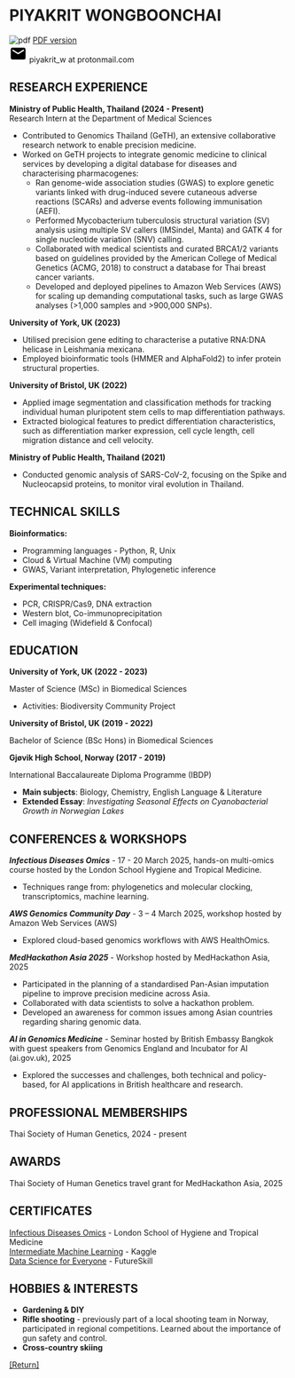 # PIYAKRIT WONGBOONCHAI

![pdf](https://github.com/user-attachments/assets/46d54490-eeac-4a79-a5f9-cde2e7c628bd)
<a href="https://github.com/engwbc/engwbc.github.io/blob/main/files/PiyakritW_CV_2025.pdf" download="download"> PDF version </a> <br>
![mail](data:image/png;base64,iVBORw0KGgoAAAANSUhEUgAAACAAAAAgCAYAAABzenr0AAAAAXNSR0IArs4c6QAAASJJREFUWEftl2ESwTAQhV9vwklwEpwEJ8FNOAlH0a+TnYlM2qSl4kfejGEku/ve221Eo8JoCtdXJfCXDuwkrWaajaukp3t1JUIHzu0iBObEsa17sgI+gYWkx5yVvdxLc8EngHIc+AX2ki5hC3wCLLKJ7w7tZtyZio2kmxNn7U0SeOtTEJxLxETYfoSQFyQJsIkEDAtTC9aOSMoN1BLHuyEc7iwCBFOcZF2/HFCClTEioXN9c5VNwIqihiBzg+KowhWQWg/bNpqAJSCQYkYEhXz27fZ73TcvkwmY2rDHNiMUN1eGhvUjApbYH9KxJ+hXCAwpTK1VAtWB6kDUgeIXEp7dsQdK6nmPrXN0cyPqELsVc5Rup2TOiLkHv6z1j0l1oLwDLzggUSFAoMvaAAAAAElFTkSuQmCC) piyakrit_w at protonmail.com <br>

## RESEARCH EXPERIENCE

**Ministry of Public Health, Thailand (2024 - Present)** <br>
Research Intern at the Department of Medical Sciences<br> 

* Contributed to Genomics Thailand (GeTH), an extensive collaborative research network to enable precision medicine.
* Worked on GeTH projects to integrate genomic medicine to clinical services by developing a digital database for diseases and characterising pharmacogenes:
  * Ran genome-wide association studies (GWAS) to explore genetic variants linked with drug-induced severe cutaneous adverse reactions (SCARs) and adverse events following immunisation (AEFI).
  * Performed Mycobacterium tuberculosis structural variation (SV) analysis using multiple SV callers (IMSindel, Manta) and GATK 4 for single nucleotide variation (SNV) calling.
  * Collaborated with medical scientists and curated BRCA1/2 variants based on guidelines provided by the American College of Medical Genetics (ACMG, 2018) to construct a database for Thai breast cancer variants.
  * Developed and deployed pipelines to Amazon Web Services (AWS) for scaling up demanding computational tasks, such as large GWAS analyses (>1,000 samples and >900,000 SNPs). <br>

**University of York, UK (2023)** <br>

* Utilised precision gene editing to characterise a putative RNA:DNA helicase in Leishmania mexicana.
* Employed bioinformatic tools (HMMER and AlphaFold2) to infer protein structural properties. <br>

**University of Bristol, UK (2022)** <br>

* Applied image segmentation and classification methods for tracking individual human pluripotent stem cells to map differentiation pathways.
* Extracted biological features to predict differentiation characteristics, such as differentiation marker expression, cell cycle length, cell migration distance and cell velocity. <br>

**Ministry of Public Health, Thailand (2021)** <br>	

* Conducted genomic analysis of SARS-CoV-2, focusing on the Spike and Nucleocapsid proteins, to monitor viral evolution in Thailand.

## TECHNICAL SKILLS

**Bioinformatics:**

* Programming languages - Python, R, Unix
* Cloud & Virtual Machine (VM) computing
* GWAS, Variant interpretation, Phylogenetic inference <br>

**Experimental techniques:**

* PCR, CRISPR/Cas9, DNA extraction
* Western blot, Co-immunoprecipitation
* Cell imaging (Widefield & Confocal) <br>

## EDUCATION

**University of York, UK (2022 - 2023)** <br>

Master of Science (MSc) in Biomedical Sciences <br>

* Activities: Biodiversity Community Project

**University of Bristol, UK (2019 - 2022)** <br>

Bachelor of Science (BSc Hons) in Biomedical Sciences <br>

**Gjøvik High School, Norway (2017 - 2019)** <br>

International Baccalaureate Diploma Programme (IBDP) <br>

* **Main subjects**: Biology, Chemistry, English Language & Literature
* **Extended Essay**: *Investigating Seasonal Effects on Cyanobacterial Growth in Norwegian Lakes*

## CONFERENCES & WORKSHOPS

***Infectious Diseases Omics*** - 17 - 20 March 2025, hands-on multi-omics course hosted by the London School Hygiene and Tropical Medicine.

* Techniques range from: phylogenetics and molecular clocking, transcriptomics, machine learning.

***AWS Genomics Community Day*** - 3 – 4 March 2025, workshop hosted by Amazon Web Services (AWS)

* Explored cloud-based genomics workflows with AWS HealthOmics.
  
***MedHackathon Asia 2025*** - Workshop hosted by MedHackathon Asia, 2025

* Participated in the planning of a standardised Pan-Asian imputation pipeline to improve precision medicine across Asia.
* Collaborated with data scientists to solve a hackathon problem.
* Developed an awareness for common issues among Asian countries regarding sharing genomic data.

***AI in Genomics Medicine*** - Seminar hosted by British Embassy Bangkok with guest speakers from Genomics England and Incubator for AI (ai.gov.uk), 2025

* Explored the successes and challenges, both technical and policy-based, for AI applications in British healthcare and research.

## PROFESSIONAL MEMBERSHIPS

Thai Society of Human Genetics, 2024 - present

## AWARDS

Thai Society of Human Genetics travel grant for MedHackathon Asia, 2025

## CERTIFICATES

[Infectious Diseases Omics](https://drive.google.com/file/d/1of7lnOci-3KKVRlBgYRkq_JQVahvflwx/view?usp=sharing) - London School of Hygiene and Tropical Medicine <br> 
[Intermediate Machine Learning](https://www.kaggle.com/learn/certification/zeeweemama/intermediate-machine-learning) - Kaggle <br>
[Data Science for Everyone](https://drive.google.com/file/d/18jKZ87-q6ndzHkxqrP_s-PnX58nnprYW/view?usp=drive_link) - FutureSkill <br>

## HOBBIES & INTERESTS

* **Gardening & DIY**
* **Rifle shooting** - previously part of a local shooting team in Norway, participated in regional competitions. Learned about the importance of gun safety and control.
* **Cross-country skiing**

[[Return]](./)